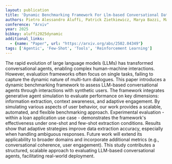 ```yaml
---
layout: publication
title: 'Dynamic Benchmarking Framework For Llm-based Conversational Data Capture'
authors: Pietro Alessandro Aluffi, Patrick Zietkiewicz, Marya Bazzi, Matt Arderne, Vladimirs Murevics
conference: "Arxiv"
year: 2025
bibkey: aluffi2025dynamic
additional_links:
  - {name: "Paper", url: "https://arxiv.org/abs/2502.04349"}
tags: ['Agentic', 'Few-Shot', 'Tools', 'Reinforcement Learning']
---
```

The rapid evolution of large language models (LLMs) has transformed
conversational agents, enabling complex human-machine interactions. However,
evaluation frameworks often focus on single tasks, failing to capture the
dynamic nature of multi-turn dialogues. This paper introduces a dynamic
benchmarking framework to assess LLM-based conversational agents through
interactions with synthetic users. The framework integrates generative agent
simulation to evaluate performance on key dimensions: information extraction,
context awareness, and adaptive engagement. By simulating various aspects of
user behavior, our work provides a scalable, automated, and flexible
benchmarking approach. Experimental evaluation - within a loan application use
case - demonstrates the framework's effectiveness under one-shot and few-shot
extraction conditions. Results show that adaptive strategies improve data
extraction accuracy, especially when handling ambiguous responses. Future work
will extend its applicability to broader domains and incorporate additional
metrics (e.g., conversational coherence, user engagement). This study
contributes a structured, scalable approach to evaluating LLM-based
conversational agents, facilitating real-world deployment.
